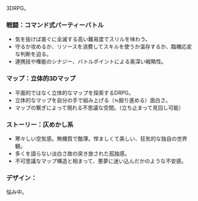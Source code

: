 3DRPG。

### 戦闘：コマンド式パーティーバトル
- 気を抜けば直ぐに全滅する高い難易度でスリルを味わう。
- 守るか攻めるか、リソースを消費してスキルを使うか温存するか、臨機応変な判断を迫る。
- 連携技や権能のシナジー、バトルポイントによる奥深い戦略性。

### マップ：立体的3Dマップ
- 平面的ではなく立体的なマップを探索するDRPG。
- 立体的なマップを自分の手で組み上げる（≒掘り進める）面白さ。
- マップの繋ぎによって現れる不思議な空間。（立ち止まって見回し可能）

### ストーリー：仄めかし系
- 寒々しい空気感。無機質で酷薄。悍ましくて美しい、狂気的な独自の世界観。
- 多くを語らない淡白さ故の突き放された孤独感。
- 不可思議なマップ構造と相まって、悪夢に迷い込んだかのような不安感。

### デザイン：
悩み中。




